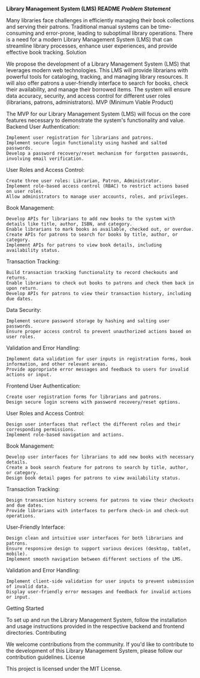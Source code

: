 **Library Management System (LMS) README**
*****Problem Statement*****

Many libraries face challenges in efficiently managing their book collections and serving their patrons. Traditional manual systems can be time-consuming and error-prone, leading to suboptimal library operations. There is a need for a modern Library Management System (LMS) that can streamline library processes, enhance user experiences, and provide effective book tracking.
Solution

We propose the development of a Library Management System (LMS) that leverages modern web technologies. This LMS will provide librarians with powerful tools for cataloging, tracking, and managing library resources. It will also offer patrons a user-friendly interface to search for books, check their availability, and manage their borrowed items. The system will ensure data accuracy, security, and access control for different user roles (librarians, patrons, administrators).
MVP (Minimum Viable Product)

The MVP for our Library Management System (LMS) will focus on the core features necessary to demonstrate the system's functionality and value.
Backend
User Authentication:

    Implement user registration for librarians and patrons.
    Implement secure login functionality using hashed and salted passwords.
    Develop a password recovery/reset mechanism for forgotten passwords, involving email verification.

User Roles and Access Control:

    Create three user roles: Librarian, Patron, Administrator.
    Implement role-based access control (RBAC) to restrict actions based on user roles.
    Allow administrators to manage user accounts, roles, and privileges.

Book Management:

    Develop APIs for librarians to add new books to the system with details like title, author, ISBN, and category.
    Enable librarians to mark books as available, checked out, or overdue.
    Create APIs for patrons to search for books by title, author, or category.
    Implement APIs for patrons to view book details, including availability status.

Transaction Tracking:

    Build transaction tracking functionality to record checkouts and returns.
    Enable librarians to check out books to patrons and check them back in upon return.
    Develop APIs for patrons to view their transaction history, including due dates.

Data Security:

    Implement secure password storage by hashing and salting user passwords.
    Ensure proper access control to prevent unauthorized actions based on user roles.

Validation and Error Handling:

    Implement data validation for user inputs in registration forms, book information, and other relevant areas.
    Provide appropriate error messages and feedback to users for invalid actions or input.

Frontend
User Authentication:

    Create user registration forms for librarians and patrons.
    Design secure login screens with password recovery/reset options.

User Roles and Access Control:

    Design user interfaces that reflect the different roles and their corresponding permissions.
    Implement role-based navigation and actions.

Book Management:

    Develop user interfaces for librarians to add new books with necessary details.
    Create a book search feature for patrons to search by title, author, or category.
    Design book detail pages for patrons to view availability status.

Transaction Tracking:

    Design transaction history screens for patrons to view their checkouts and due dates.
    Provide librarians with interfaces to perform check-in and check-out operations.

User-Friendly Interface:

    Design clean and intuitive user interfaces for both librarians and patrons.
    Ensure responsive design to support various devices (desktop, tablet, mobile).
    Implement smooth navigation between different sections of the LMS.

Validation and Error Handling:

    Implement client-side validation for user inputs to prevent submission of invalid data.
    Display user-friendly error messages and feedback for invalid actions or input.

Getting Started

To set up and run the Library Management System, follow the installation and usage instructions provided in the respective backend and frontend directories.
Contributing

We welcome contributions from the community. If you'd like to contribute to the development of this Library Management System, please follow our contribution guidelines.
License

This project is licensed under the MIT License.
